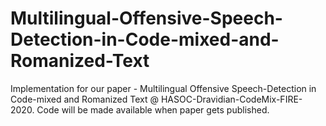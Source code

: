 # Multilingual-Offensive-Speech-Detection-in-Code-mixed-and-Romanized-Text
Implementation for our paper - Multilingual Offensive Speech-Detection in Code-mixed and Romanized Text @ HASOC-Dravidian-CodeMix-FIRE-2020. Code will be made available when paper gets published.

